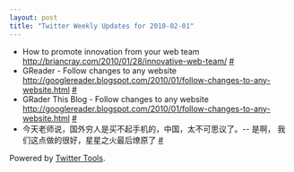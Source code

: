 ```yaml
---
layout: post
title: "Twitter Weekly Updates for 2010-02-01"
---
```


<ul class="aktt_tweet_digest">
	<li>How to promote innovation from your web team <a href="http://briancray.com/2010/01/28/innovative-web-team/" rel="nofollow">http://briancray.com/2010/01/28/innovative-web-team/</a> <a href="http://twitter.com/Joshua_C/statuses/8500603501">#</a></li>
	<li>GReader  - Follow changes to any website <a href="http://googlereader.blogspot.com/2010/01/follow-changes-to-any-website.html" rel="nofollow">http://googlereader.blogspot.com/2010/01/follow-changes-to-any-website.html</a> <a href="http://twitter.com/Joshua_C/statuses/8235514055">#</a></li>
	<li>GRader This Blog - Follow changes to any website <a href="http://googlereader.blogspot.com/2010/01/follow-changes-to-any-website.html" rel="nofollow">http://googlereader.blogspot.com/2010/01/follow-changes-to-any-website.html</a> <a href="http://twitter.com/Joshua_C/statuses/8235488069">#</a></li>
	<li>今天老师说，国外穷人是买不起手机的，中国，太不可思议了。-- 是啊， 我们这点做的很好，星星之火最后燎原了 <a href="http://twitter.com/Joshua_C/statuses/8235061591">#</a></li>
</ul>
<p class="aktt_credit">Powered by <a href="http://alexking.org/projects/wordpress">Twitter Tools</a>.</p>
